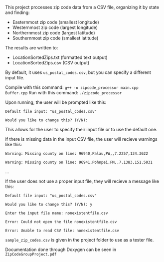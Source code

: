 This project processes zip code data from a CSV file, organizing it by state and finding:
- Easternmost zip code (smallest longitude)
- Westernmost zip code (largest longitude)
- Northernmost zip code (largest latitude)
- Southernmost zip code (smallest latitude)

The results are written to:
- LocationSortedZips.txt (formatted text output)
- LocationSortedZips.csv (CSV output)

By default, it uses `us_postal_codes.csv`, but you can specify a different input file.

Compile with this command:
`g++ -o zipcode_processor main.cpp Buffer.cpp`
Run with this command:
`./zipcode_processor`

Upon running, the user will be prompted like this:

`Default file input: "us_postal_codes.csv"`

`Would you like to change this? (Y/N):`

This allows for the user to specify their input file or to use the default one.

If there is missing data in the input CSV file, the user will recieve warnings like this:

`Warning: Missing county on line: 96940,Palau,PW,,7.2257,134.3622`

`Warning: Missing county on line: 96941,Pohnpei,FM,,7.1383,151.5031`

...

If the user does not use a proper input file, they will recieve a message like this:

`Default file input: "us_postal_codes.csv"`

`Would you like to change this? (Y/N): y`

`Enter the input file name: nonexistentfile.csv`

`Error: Could not open the file nonexistentfile.csv`

`Error: Unable to read CSV file: nonexistentfile.csv`

`sample_zip_codes.csv` is given in the project folder to use as a tester file.

Documentation done through Doxygen can be seen in `ZipCodeGroupProject.pdf`